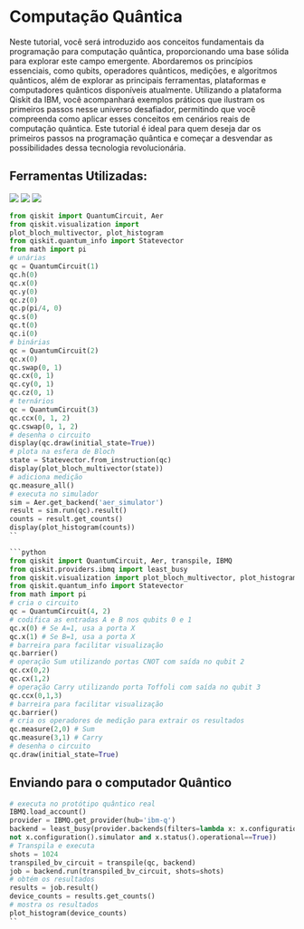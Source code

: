 # Computação Quântica
Neste tutorial, você será introduzido aos conceitos fundamentais da programação para computação quântica, proporcionando uma base sólida para explorar este campo emergente. Abordaremos os princípios essenciais, como qubits, operadores quânticos, medições, e algoritmos quânticos, além de explorar as principais ferramentas, plataformas e computadores quânticos disponíveis atualmente. Utilizando a plataforma Qiskit da IBM, você acompanhará exemplos práticos que ilustram os primeiros passos nesse universo desafiador, permitindo que você compreenda como aplicar esses conceitos em cenários reais de computação quântica. Este tutorial é ideal para quem deseja dar os primeiros passos na programação quântica e começar a desvendar as possibilidades dessa tecnologia revolucionária.

## Ferramentas Utilizadas:
<div>
<img src="https://img.shields.io/badge/Qiskit-6929C4.svg?style=for-the-badge&logo=Qiskit&logoColor=white" />
<img src="https://img.shields.io/badge/Python-3776AB.svg?style=for-the-badge&logo=Python&logoColor=white" />
<img src="https://img.shields.io/badge/VS_Code-007ACC?logo=visual-studio-code&logoColor=white&style=for-the-badge" />
</div>

```python
from qiskit import QuantumCircuit, Aer
from qiskit.visualization import
plot_bloch_multivector, plot_histogram
from qiskit.quantum_info import Statevector
from math import pi
# unárias
qc = QuantumCircuit(1)
qc.h(0)
qc.x(0)
qc.y(0)
qc.z(0)
qc.p(pi/4, 0)
qc.s(0)
qc.t(0)
qc.i(0)
# binárias
qc = QuantumCircuit(2)
qc.x(0)
qc.swap(0, 1)
qc.cx(0, 1)
qc.cy(0, 1)
qc.cz(0, 1)
# ternários
qc = QuantumCircuit(3)
qc.ccx(0, 1, 2)
qc.cswap(0, 1, 2)
# desenha o circuito
display(qc.draw(initial_state=True))
# plota na esfera de Bloch
state = Statevector.from_instruction(qc)
display(plot_bloch_multivector(state))
# adiciona medição
qc.measure_all()
# executa no simulador
sim = Aer.get_backend('aer_simulator')
result = sim.run(qc).result()
counts = result.get_counts()
display(plot_histogram(counts))
``

```python
from qiskit import QuantumCircuit, Aer, transpile, IBMQ
from qiskit.providers.ibmq import least_busy
from qiskit.visualization import plot_bloch_multivector, plot_histogram
from qiskit.quantum_info import Statevector
from math import pi
# cria o circuito
qc = QuantumCircuit(4, 2)
# codifica as entradas A e B nos qubits 0 e 1
qc.x(0) # Se A=1, usa a porta X
qc.x(1) # Se B=1, usa a porta X
# barreira para facilitar visualização
qc.barrier()
# operação Sum utilizando portas CNOT com saída no qubit 2
qc.cx(0,2)
qc.cx(1,2)
# operação Carry utilizando porta Toffoli com saída no qubit 3
qc.ccx(0,1,3)
# barreira para facilitar visualização
qc.barrier()
# cria os operadores de medição para extrair os resultados
qc.measure(2,0) # Sum
qc.measure(3,1) # Carry
# desenha o circuito
qc.draw(initial_state=True)
```

## Enviando para o computador Quântico
```python
# executa no protótipo quântico real
IBMQ.load_account()
provider = IBMQ.get_provider(hub='ibm-q')
backend = least_busy(provider.backends(filters=lambda x: x.configuration().n_qubits >= 4 and
not x.configuration().simulator and x.status().operational==True))
# Transpila e executa
shots = 1024
transpiled_bv_circuit = transpile(qc, backend)
job = backend.run(transpiled_bv_circuit, shots=shots)
# obtém os resultados
results = job.result()
device_counts = results.get_counts()
# mostra os resultados
plot_histogram(device_counts)
``
